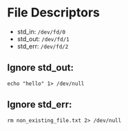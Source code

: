 # File Descriptors

- std_in: `/dev/fd/0`
- std_out: `/dev/fd/1`
- std_err: `/dev/fd/2`


## Ignore std_out:
```
echo "hello" 1> /dev/null
```

## Ignore std_err:
```
rm non_existing_file.txt 2> /dev/null
```
